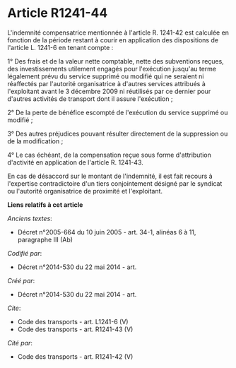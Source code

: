 # Article R1241-44

L'indemnité compensatrice mentionnée à l'article R. 1241-42 est calculée en fonction de la période restant à courir en
application des dispositions de l'article L. 1241-6 en tenant compte : 

1° Des frais et de la valeur nette comptable, nette des subventions reçues, des investissements utilement engagés pour
l'exécution jusqu'au terme légalement prévu du service supprimé ou modifié qui ne seraient ni réaffectés par l'autorité
organisatrice à d'autres services attribués à l'exploitant avant le 3 décembre 2009 ni réutilisés par ce dernier pour
d'autres activités de transport dont il assure l'exécution ; 

2° De la perte de bénéfice escompté de l'exécution du service supprimé ou modifié ; 

3° Des autres préjudices pouvant résulter directement de la suppression ou de la modification ; 

4° Le cas échéant, de la compensation reçue sous forme d'attribution d'activité en application de l'article R. 1241-43.

En cas de désaccord sur le montant de l'indemnité, il est fait recours à l'expertise contradictoire d'un tiers conjointement
désigné par le syndicat ou l'autorité organisatrice de proximité et l'exploitant.

**Liens relatifs à cet article**

_Anciens textes_:

  - Décret n°2005-664 du 10 juin 2005 - art. 34-1, alinéas 6 à 11, paragraphe III (Ab)

_Codifié par_:

  - Décret n°2014-530 du 22 mai 2014 - art.

_Créé par_:

  - Décret n°2014-530 du 22 mai 2014 - art.

_Cite_:

  - Code des transports - art. L1241-6 (V)
  - Code des transports - art. R1241-43 (V)

_Cité par_:

  - Code des transports - art. R1241-42 (V)
